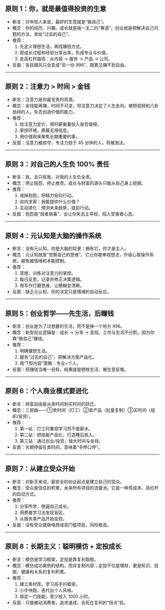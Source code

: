 ## 原则 1：你，就是最值得投资的生意
- 断言：对年轻人来说，最好的生意就是“做自己”。
- 概念：你的经历、兴趣、成长就是独一无二的“赛道”。创业就是把解决自己问题的方法，卖给“过去的自己”。
- 推荐：
  1. 先定义理想生活，再找赚钱方式。
  2. 把成长过程和经验分享出来，形成专业与价值。
  3. 走高杠杆路径：从内容 → 服务 → 产品 → 公司。
- 反面：盲目跟风只会变成“另一份 996”，既累又赚不到自由。

---
## 原则 2：注意力 > 时间 > 金钱
- 断言：注意力是你最宝贵的资源。
- 概念：金钱能再赚，时间不可逆，但注意力决定了人生走向。被短视频和八卦劫持的人，失去创造价值的能力。
- 推荐：
  1. 给注意力定价，用时薪衡量投入是否值得。
  2. 掌控环境，屏蔽无用信息。
  3. 用价值观来聚焦长期重要的事。
- 反面：注意力被掠夺，专注力低于 45 分钟的人，将被淘汰。

---
## 原则 3：对自己的人生负 100% 责任
- 断言：我，且只有我，对我的人生负全责。
- 概念：停止抱怨，停止推责。成长与财富的源头只能从自己身上挖掘。
- 推荐：
  1. 戒掉抱怨，把精力投向行动。
  2. 向内求索：我能提供什么价值？
  3. 主动进化：预测未来趋势，提前行动。
- 反面：抱怨是“弱者病毒”，会让你失去主导权，陷入受害者心态。

---
## 原则 4：元认知是大脑的操作系统
- 断言：没有元认知，你是大脑的奴隶；拥有它，你才是主人。
- 概念：元认知就是“觉察自己的思维”。它让你能审视想法，升级心智操作系统，避免被情绪和本能控制。
- 推荐：
  1. 冥想，训练对注意力的掌控。
  2. 每日反思，记录并修正决策逻辑。
  3. 用写作打磨思维，让模糊变清晰。
- 反面：缺乏元认知，你的决定只是情绪的自动反应。

---
## 原则 5：创业哲学——先生活，后赚钱
- 断言：创业是为了过想要的生活，而不是换一个地方 996。
- 概念：新型创业逻辑是：成长 → 分享 → 变现。工作与生活不分割，因为你靠“做自己”赚钱。
- 推荐：
  1. 明确理想生活。
  2. 服务“过去的自己”，把解决方案产品化。
  3. 用“T型内容”策略：专业+个人。
- 反面：把赚钱当唯一目标，结果就是牺牲生活，被生意反噬。

---
## 原则 6：个人商业模式要进化
- 断言：财富自由是从卖时间到买时间的跃迁。
- 概念：三部曲——①卖时间（打工）②卖产品（批量复制）③买时间（组织/投资）。
- 推荐：
  1. 第一站：打工时重视学习而不是薪水。
  2. 第二站：把技能产品化，打造睡后收入。
  3. 第三站：通过创业/投资，放大时间与金钱。
- 反面：长期停留在卖时间，意味着“手停口停”。

---
## 原则 7：从建立受众开始
- 断言：对新手来说，最安全的创业起点是建立自己的受众。
- 概念：受众是信任的积累，未来所有项目的流量池。它是一种零成本、高杠杆的启动方式。
- 推荐：
  1. 分享所学，倒逼自己成长。
  2. 用费曼学习法发现盲区。
  3. 从服务类产品开始变现。
- 反面：没有受众就做电商或高门槛项目，风险极高。

---
## 原则 8：长期主义：聪明模仿 + 定投成长
- 断言：模仿是学习框架，定投是靠复利取胜。
- 概念：模仿成功案例的结构，而非复制内容；定投不仅是理财，更是知识、技能、健康和关系的复利积累。
- 推荐：
  1. 建立素材库，学习高手的框架。
  2. 小步快跑，迭代出个人风格。
  3. 锁定一门技能，至少投入 1000 小时。
- 反面：只做被动消费者，追求速成，会死在复利的“拐点”前。